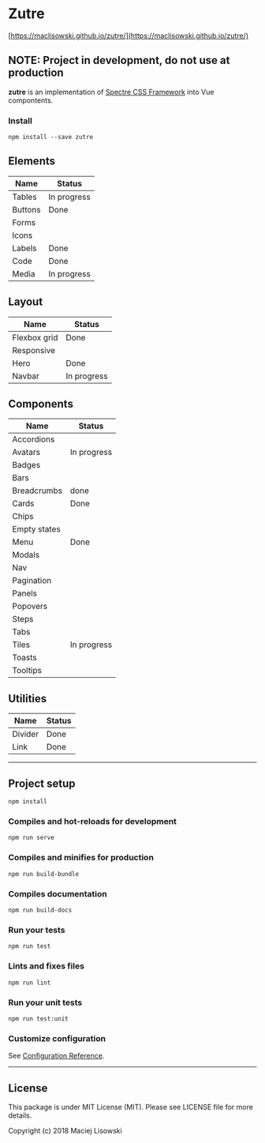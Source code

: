 # Zutre
[https://maclisowski.github.io/zutre/](https://maclisowski.github.io/zutre/)

## NOTE: Project in development, do not use at production

**zutre** is an implementation of [Spectre CSS Framework](https://github.com/picturepan2/spectre) into Vue compontents. 

### Install
```
npm install --save zutre
```
## Elements

| Name | Status |
|---|---|
| Tables | In progress |
| Buttons | Done |
| Forms | |
| Icons | |
| Labels | Done |
| Code | Done |
| Media | In progress |

## Layout

| Name | Status |
|---|---|
| Flexbox grid | Done |
| Responsive |  |
| Hero | Done |
| Navbar | In progress |

## Components

| Name | Status |
|---|---|
| Accordions |  |
| Avatars | In progress |
| Badges | |
| Bars | |
| Breadcrumbs | done | 
| Cards | Done |
| Chips | |
| Empty states | |
| Menu | Done |
| Modals | |
| Nav | |
| Pagination | |
| Panels | |
| Popovers | |
| Steps | |
| Tabs | |
| Tiles | In progress |
| Toasts | |
| Tooltips | |

## Utilities

| Name | Status |
|---|---|
| Divider | Done |
| Link | Done |

---

## Project setup
```
npm install
```

### Compiles and hot-reloads for development
```
npm run serve
```

### Compiles and minifies for production
```
npm run build-bundle
```

### Compiles documentation
```
npm run build-docs
```

### Run your tests
```
npm run test
```

### Lints and fixes files
```
npm run lint
```

### Run your unit tests
```
npm run test:unit
```

### Customize configuration
See [Configuration Reference](https://cli.vuejs.org/config/).

--- 

## License

This package is under MIT License (MIT). Please see LICENSE file for more details.

Copyright (c) 2018 Maciej Lisowski